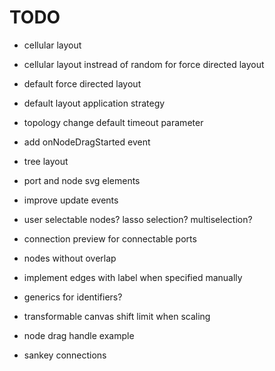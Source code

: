 # TODO

- cellular layout
- cellular layout instread of random for force directed layout
- default force directed layout
- default layout application strategy
- topology change default timeout parameter

- add onNodeDragStarted event

- tree layout

- port and node svg elements
- improve update events
- user selectable nodes? lasso selection? multiselection?
- connection preview for connectable ports
- nodes without overlap
- implement edges with label when specified manually
- generics for identifiers?
- transformable canvas shift limit when scaling
- node drag handle example
- sankey connections

